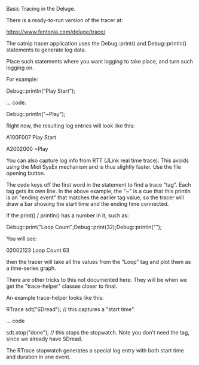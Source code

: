 Basic Tracing in the Deluge.

There is a ready-to-run version of the tracer at:

https://www.fentonia.com/deluge/trace/


The catnip tracer application uses the Debug::print() and Debug::println() statements to generate log data.

Place such statements where you want logging to take place, and turn such logging on.

For example:

Debug::println("Play Start");

... code.

Debug::println("~Play");

Right now, the resulting log entries will look like this:

A100F007 Play Start

A2002000 ~Play

You can also capture log info from RTT (JLink real time trace). This avoids using the Midi SysEx mechanism and is thus slightly faster. Use the file opening button.

The code keys off the first word in the statement to find a trace "tag". Each tag gets its own line.
In the above example, the "~" is a cue that this println is an "ending event" that matches the
earlier tag value, so the tracer will draw a bar showing the start time and the ending time connected.

If the print() / println() has a number in it, such as:

Debug::print("Loop Count";Debug::print(32);Debug::println("");

You will see:

02002123 Loop Count 63

then the tracer will take all the values from the "Loop" tag and plot them as a time-series graph.

There are other tricks to this not documented here. They will be when we get the "trace-helper" classes closer to final.

An example trace-helper looks like this:

RTrace sdt("SDread"); // this captures a "start time".

... code

sdt.stop("done"); // this stops the stopwatch. Note you don't need the tag, since we already have SDread.

The RTrace stopwatch generates a special log entry with both start time and duration in one event.

